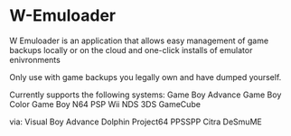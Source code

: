 # W-Emuloader
W Emuloader is an application that allows easy management of game backups locally or on the cloud and one-click installs of emulator enivronments

Only use with game backups you legally own and have dumped yourself.

Currently supports the following systems:
Game Boy Advance
Game Boy Color
Game Boy
N64
PSP
Wii
NDS
3DS
GameCube

via:
Visual Boy Advance
Dolphin
Project64
PPSSPP
Citra
DeSmuME
